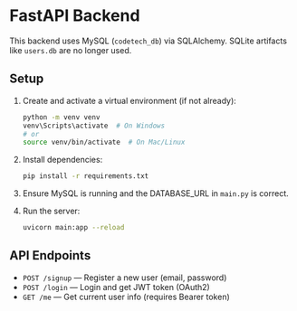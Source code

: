 # FastAPI Backend

This backend uses MySQL (`codetech_db`) via SQLAlchemy. SQLite artifacts like `users.db` are no longer used.

## Setup

1. Create and activate a virtual environment (if not already):
   ```sh
   python -m venv venv
   venv\Scripts\activate  # On Windows
   # or
   source venv/bin/activate  # On Mac/Linux
   ```

2. Install dependencies:
   ```sh
   pip install -r requirements.txt
   ```

3. Ensure MySQL is running and the DATABASE_URL in `main.py` is correct.

4. Run the server:
   ```sh
   uvicorn main:app --reload
   ```

## API Endpoints

- `POST /signup` — Register a new user (email, password)
- `POST /login` — Login and get JWT token (OAuth2)
- `GET /me` — Get current user info (requires Bearer token)